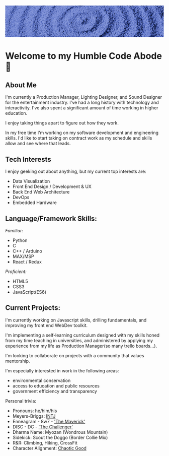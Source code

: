 !["zen garden"](https://github.com/zenlex/zenlex/blob/main/zen-garden-banner.jpg)
# Welcome to my Humble Code Abode 🙏

## About Me
I'm currently a Production Manager, Lighting Designer, and Sound Designer for the entertainment industry. I've had a long history with technology and interactivity. I've also spent a significant amount of time working in higher education. 

I enjoy taking things apart to figure out how they work.

In my free time I'm working on my software development and engineering skills. I'd like to start taking on contract work as my schedule and skills allow and see where that leads. 


## Tech Interests
I enjoy geeking out about anything, but my current top interests are:
- Data Visualization 
- Front End Design / Development & UX
- Back End Web Architecture
- DevOps
- Embedded Hardware

## Language/Framework Skills:
*Familiar:*
- Python
-  C
-  C++ / Arduino
-  MAX/MSP
-  React / Redux

*Proficient:*
- HTML5
- CSS3
- JavaScript(ES6)

## Current Projects:
I'm currently working on Javascript skills, drilling fundamentals, and improving my front end WebDev toolkit. 

I'm implementing a self-learning curriculum designed with my skills honed from my time teaching in universities, and administered by applying my experience from my life as Production Manager(so many trello boards...). 

I'm looking to collaborate on projects with a community that values mentorship. 

I'm especially interested in work in the following areas: 
 - environmental conservation
 - access to education and public resources
 - government efficiency and transparency

Personal trivia:
- Pronouns: he/him/his
- Meyers-Briggs: [INTJ](https://www.16personalities.com/intj-personality)
- Enneagram - 8w7 - ['The Maverick'](https://www.enneagraminstitute.com/type-8) 
- DISC - DC - ['The Challenger'](https://www.businessbacker.com/blog/word-maps-personality-types/?fbclid=IwAR1D6t1BkGqlnX9rWeKGWhxxsGFLtUPUAmJxIHukPpsUwqdboJomou8CK3M)
- Dharma Name: Myozan (Wondrous Mountain)
- Sidekick: Scout the Doggo (Border Collie Mix)
- R&R: Climbing, Hiking, CrossFit
- Character Alignment: [Chaotic Good](https://mykindofmeeple.com/chaotic-good-alignment/)




